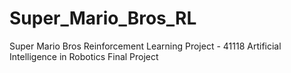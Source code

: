 # Super_Mario_Bros_RL
Super Mario Bros Reinforcement Learning Project - 41118 Artificial Intelligence in Robotics Final Project

